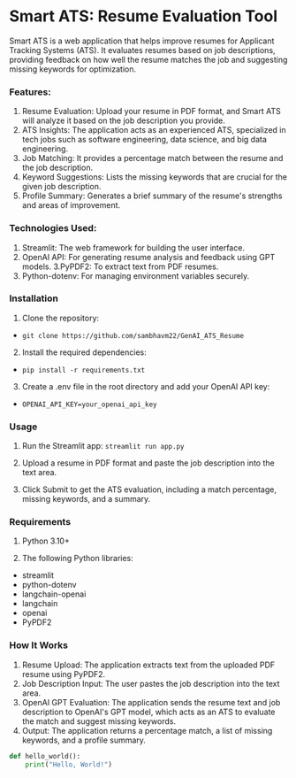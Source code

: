 # Smart ATS: Resume Evaluation Tool
Smart ATS is a web application that helps improve resumes for Applicant Tracking Systems (ATS). It evaluates resumes based on job descriptions, providing feedback on how well the resume matches the job and suggesting missing keywords for optimization.

### Features:

1. Resume Evaluation: Upload your resume in PDF format, and Smart ATS will analyze it based on the job description you provide.
2. ATS Insights: The application acts as an experienced ATS, specialized in tech jobs such as software engineering, data science, and big data engineering.
3. Job Matching: It provides a percentage match between the resume and the job description.
4. Keyword Suggestions: Lists the missing keywords that are crucial for the given job description.
5. Profile Summary: Generates a brief summary of the resume's strengths and areas of improvement.
  
### Technologies Used:

1. Streamlit: The web framework for building the user interface.
2. OpenAI API: For generating resume analysis and feedback using GPT models.
3.PyPDF2: To extract text from PDF resumes.
4. Python-dotenv: For managing environment variables securely.

### Installation

1. Clone the repository:
   
- ``git clone https://github.com/sambhavm22/GenAI_ATS_Resume``

2. Install the required dependencies:
- ``pip install -r requirements.txt``

3. Create a .env file in the root directory and add your OpenAI API key:
- ``OPENAI_API_KEY=your_openai_api_key``

### Usage
1. Run the Streamlit app:
   ``streamlit run app.py``
   
2. Upload a resume in PDF format and paste the job description into the text area.

3. Click Submit to get the ATS evaluation, including a match percentage, missing keywords, and a summary.

### Requirements
1. Python 3.10+

2. The following Python libraries:
- streamlit
- python-dotenv
- langchain-openai
- langchain
- openai
- PyPDF2

### How It Works

1. Resume Upload: The application extracts text from the uploaded PDF resume using PyPDF2.
2. Job Description Input: The user pastes the job description into the text area.
3. OpenAI GPT Evaluation: The application sends the resume text and job description to OpenAI's GPT model, which acts as an ATS to evaluate the match and suggest missing keywords.
4. Output: The application returns a percentage match, a list of missing keywords, and a profile summary.

```python
def hello_world():
    print("Hello, World!")


